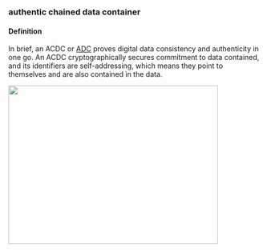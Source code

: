 ### authentic chained data container

<h4>Definition</h4><p>In brief, an ACDC or <a href="authentic-data-container">ADC</a> proves digital data consistency and authenticity in one go. An ACDC cryptographically secures commitment to data contained, and its identifiers are self-addressing, which means they point to themselves and are also contained ìn the data.</p><img src="https://hackmd.io/_uploads/HJDwDAUsq.png" width="418" height="317"/>